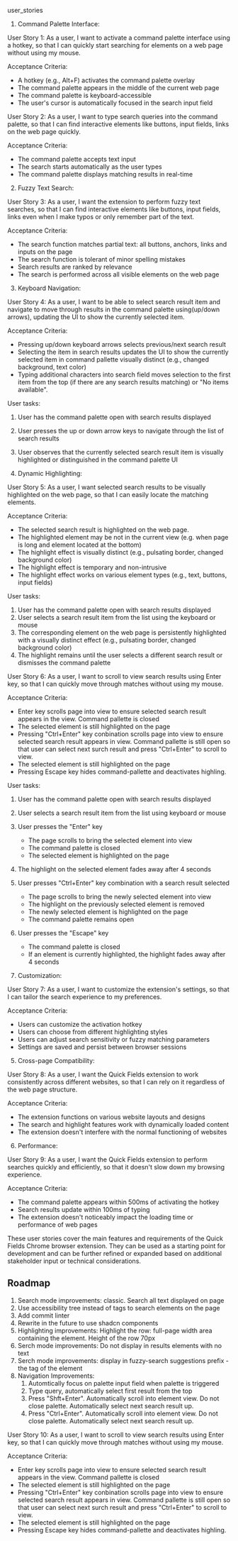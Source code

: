 user_stories


1. Command Palette Interface:

User Story 1:
As a user, I want to activate a command palette interface using a hotkey, so that I can quickly start searching for elements on a web page without using my mouse.

Acceptance Criteria:
- A hotkey (e.g., Alt+F) activates the command palette overlay
- The command palette appears in the middle of the current web page
- The command palette is keyboard-accessible
- The user's cursor is automatically focused in the search input field

User Story 2:
As a user, I want to type search queries into the command palette, so that I can find interactive elements like buttons, input fields, links on the web page quickly.

Acceptance Criteria:
- The command palette accepts text input
- The search starts automatically as the user types
- The command palette displays matching results in real-time

2. Fuzzy Text Search:

User Story 3:
As a user, I want the extension to perform fuzzy text searches, so that I can find interactive elements like buttons, input fields, links even when I make typos or only remember part of the text.

Acceptance Criteria:
- The search function matches partial text: all buttons, anchors, links and inputs on the page
- The search function is tolerant of minor spelling mistakes
- Search results are ranked by relevance
- The search is performed across all visible elements on the web page

3. Keyboard Navigation:

User Story 4:
As a user, I want to be able to select search result item and navigate to move through results in the command palette using(up/down arrows), updating the UI to show the currently selected item.

Acceptance Criteria:
- Pressing up/down keyboard arrows selects previous/next search result
- Selecting the item in search results updates the UI to show the currently selected item in command pallette visually distinct (e.g.,  changed background, text color)
- Typing additional characters into search field moves selection to the first item from the top (if there are any search results matching) or "No items available".

User tasks: 
1. User has the command palette open with search results displayed
2. User presses the up or down arrow keys to navigate through the list of search results
3. User observes that the currently selected search result item is visually highlighted or distinguished in the command palette UI

4. Dynamic Highlighting:
   
User Story 5:
As a user, I want selected search results to be visually highlighted on the web page, so that I can easily locate the matching elements.

Acceptance Criteria:
- The selected search result is highlighted on the web page.
- The highlighted element may be not in the current view (e.g. when page is long and element located at the bottom)
- The highlight effect is visually distinct (e.g., pulsating border, changed background color)
- The highlight effect is temporary and non-intrusive
- The highlight effect works on various element types (e.g., text, buttons, input fields)


User tasks:

1. User has the command palette open with search results displayed
2. User selects a search result item from the list using the keyboard or mouse
3. The corresponding element on the web page is persistently highlighted with a visually distinct effect (e.g., pulsating border, changed background color)
4. The highlight remains until the user selects a different search result or dismisses the command palette

User Story 6:
As a user, I want to scroll to view search results using Enter key, so that I can quickly move through matches without using my mouse.

Acceptance Criteria:
- Enter key scrolls page into view to ensure selected search result appears in the view. Command pallette is closed
- The selected element is still highlighted on the page 
- Pressing "Ctrl+Enter" key conbination scrolls page into view to ensure selected search result appears in view. Command pallette is still open so that user can select next surch result and press  "Ctrl+Enter" to scroll to view.
- The selected element is still highlighted on the page 
- Pressing Escape key hides command-pallette and deactivates highling. 

User tasks:

1. User has the command palette open with search results displayed
2. User selects a search result item from the list using keyboard or mouse  
3. User presses the "Enter" key
    - The page scrolls to bring the selected element into view
    - The command palette is closed
    - The selected element is highlighted on the page
4. The highlight on the selected element fades away after 4 seconds
5. User presses "Ctrl+Enter" key combination with a search result selected
    - The page scrolls to bring the newly selected element into view  
    - The highlight on the previously selected element is removed
    - The newly selected element is highlighted on the page
    - The command palette remains open
6. User presses the "Escape" key
    - The command palette is closed
    - If an element is currently highlighted, the highlight fades away after 4 seconds


1. Customization:

User Story 7:
As a user, I want to customize the extension's settings, so that I can tailor the search experience to my preferences.

Acceptance Criteria:
- Users can customize the activation hotkey
- Users can choose from different highlighting styles
- Users can adjust search sensitivity or fuzzy matching parameters
- Settings are saved and persist between browser sessions

5. Cross-page Compatibility:

User Story 8:
As a user, I want the Quick Fields extension to work consistently across different websites, so that I can rely on it regardless of the web page structure.

Acceptance Criteria:
- The extension functions on various website layouts and designs
- The search and highlight features work with dynamically loaded content
- The extension doesn't interfere with the normal functioning of websites

6. Performance:

User Story 9:
As a user, I want the Quick Fields extension to perform searches quickly and efficiently, so that it doesn't slow down my browsing experience.

Acceptance Criteria:
- The command palette appears within 500ms of activating the hotkey
- Search results update within 100ms of typing
- The extension doesn't noticeably impact the loading time or performance of web pages

These user stories cover the main features and requirements of the Quick Fields Chrome browser extension. They can be used as a starting point for development and can be further refined or expanded based on additional stakeholder input or technical considerations.


## Roadmap 

1. Search mode improvements: classic. Search all text displayed on page
2. Use accessibility tree instead of tags to search elements on the page 
3. Add commit linter 
4. Rewrite in the future to use shadcn components
5. Highlighting improvements: Highlight the row: full-page width area containing the element. Height of the row 70px
6. Serch mode improvements: Do not display in results elements with no text
7. Serch mode improvements: display in fuzzy-search suggestions prefix - the tag of the element
8. Navigation Improvements:
   1. Automtically focus on palette input field when palette is triggered
   2. Type query, automatically select first result from the top
   3. Press "Shft+Enter". Automatically scroll into element view. Do not close palette. Automatically select next search result up. 
   3. Press "Ctrl+Enter". Automatically scroll into element view. Do not close palette. Automatically select next search result up. 





User Story 10:
As a user, I want to scroll to view search results using Enter key, so that I can quickly move through matches without using my mouse.

Acceptance Criteria:
- Enter key scrolls page into view to ensure selected search result appears in the view. Command pallette is closed
- The selected element is still highlighted on the page 
- Pressing "Ctrl+Enter" key conbination scrolls page into view to ensure selected search result appears in view. Command pallette is still open so that user can select next surch result and press  "Ctrl+Enter" to scroll to view.
- The selected element is still highlighted on the page 
- Pressing Escape key hides command-pallette and deactivates highling. 

